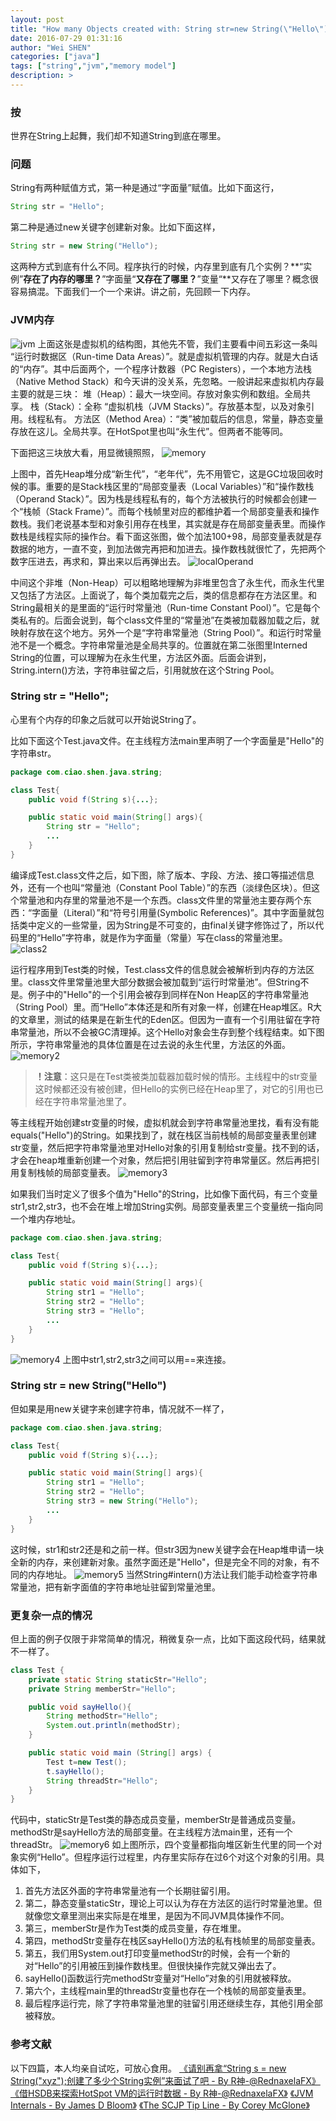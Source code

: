 ```yaml
---
layout: post
title: "How many Objects created with: String str=new String(\"Hello\")？"
date: 2016-07-29 01:31:16
author: "Wei SHEN"
categories: ["java"]
tags: ["string","jvm","memory model"]
description: >
---
```


### 按
世界在String上起舞，我们却不知道String到底在哪里。


### 问题
String有两种赋值方式，第一种是通过“字面量”赋值。比如下面这行，
```java
String str = "Hello";
```

第二种是通过new关键字创建新对象。比如下面这样，
```java
String str = new String("Hello");
```

这两种方式到底有什么不同。程序执行的时候，内存里到底有几个实例？**“实例”**存在了内存的哪里？**”字面量“**又存在了哪里？**”变量“**又存在了哪里？概念很容易搞混。下面我们一个一个来讲。讲之前，先回顾一下内存。


### JVM内存
![jvm](/images/tij4-13/JVMArchitecture.jpg)
上面这张是虚拟机的结构图，其他先不管，我们主要看中间五彩这一条叫 “运行时数据区（Run-time Data Areas）”。就是虚拟机管理的内存。就是大白话的“内存”。其中后面两个，一个程序计数器（PC Registers），一个本地方法栈（Native Method Stack）和今天讲的没关系，先忽略。一般讲起来虚拟机内存最主要的就是三块：
堆（Heap）：最大一块空间。存放对象实例和数组。全局共享。
栈（Stack）：全称 “虚拟机栈（JVM Stacks）”。存放基本型，以及对象引用。线程私有。
方法区（Method Area）：“类”被加载后的信息，常量，静态变量存放在这儿。全局共享。在HotSpot里也叫“永生代”。但两者不能等同。

下面把这三块放大看，用显微镜照照，
![memory](/images/tij4-13/memory.png)

上图中，首先Heap堆分成“新生代”，“老年代”，先不用管它，这是GC垃圾回收时候的事。重要的是Stack栈区里的“局部变量表（Local Variables）”和“操作数栈（Operand Stack）”。因为栈是线程私有的，每个方法被执行的时候都会创建一个“栈帧（Stack Frame）”。而每个栈帧里对应的都维护着一个局部变量表和操作数栈。我们老说基本型和对象引用存在栈里，其实就是存在局部变量表里。而操作数栈是线程实际的操作台。看下面这张图，做个加法100+98，局部变量表就是存数据的地方，一直不变，到加法做完再把和加进去。操作数栈就很忙了，先把两个数字压进去，再求和，算出来以后再弹出去。
![localOperand](/images/tij4-13/localOperand.png)

中间这个非堆（Non-Heap）可以粗略地理解为非堆里包含了永生代，而永生代里又包括了方法区。上面说了，每个类加载完之后，类的信息都存在方法区里。和String最相关的是里面的“运行时常量池（Run-time Constant Pool）”。它是每个类私有的。后面会说到，每个class文件里的“常量池”在类被加载器加载之后，就映射存放在这个地方。另外一个是“字符串常量池（String Pool）”。和运行时常量池不是一个概念。字符串常量池是全局共享的。位置就在第二张图里Interned String的位置，可以理解为在永生代里，方法区外面。后面会讲到，String.intern()方法，字符串驻留之后，引用就放在这个String Pool。


### String str = "Hello";
心里有个内存的印象之后就可以开始说String了。

比如下面这个Test.java文件。在主线程方法main里声明了一个字面量是"Hello"的字符串str。
```java
package com.ciao.shen.java.string;

class Test{
    public void f(String s){...};

    public static void main(String[] args){
        String str = "Hello";
        ...
    }
}
```
编译成Test.class文件之后，如下图，除了版本、字段、方法、接口等描述信息外，还有一个也叫“常量池（Constant Pool Table）”的东西（淡绿色区块）。但这个常量池和内存里的常量池不是一个东西。class文件里的常量池主要存两个东西：“字面量（Literal）”和“符号引用量(Symbolic References)”。其中字面量就包括类中定义的一些常量，因为String是不可变的，由final关键字修饰过了，所以代码里的“Hello”字符串，就是作为字面量（常量）写在class的常量池里。
![class2](/images/tij4-13/class2.png)

运行程序用到Test类的时候，Test.class文件的信息就会被解析到内存的方法区里。class文件里常量池里大部分数据会被加载到“运行时常量池”。但String不是。例子中的"Hello"的一个引用会被存到同样在Non Heap区的字符串常量池（String Pool）里。而“Hello”本体还是和所有对象一样，创建在Heap堆区。R大的文章里，测试的结果是在新生代的Eden区。但因为一直有一个引用驻留在字符串常量池，所以不会被GC清理掉。这个Hello对象会生存到整个线程结束。如下图所示，字符串常量池的具体位置是在过去说的永生代里，方法区的外面。
![memory2](/images/tij4-13/memory2.png)
> **！注意**：这只是在Test类被类加载器加载时候的情形。主线程中的str变量这时候都还没有被创建，但Hello的实例已经在Heap里了，对它的引用也已经在字符串常量池里了。

等主线程开始创建str变量的时候，虚拟机就会到字符串常量池里找，看有没有能equals("Hello")的String。如果找到了，就在栈区当前栈帧的局部变量表里创建str变量，然后把字符串常量池里对Hello对象的引用复制给str变量。找不到的话，才会在heap堆重新创建一个对象，然后把引用驻留到字符串常量区。然后再把引用复制栈帧的局部变量表。
![memory3](/images/tij4-13/memory3.png)

如果我们当时定义了很多个值为"Hello"的String，比如像下面代码，有三个变量str1,str2,str3，也不会在堆上增加String实例。局部变量表里三个变量统一指向同一个堆内存地址。
```java
package com.ciao.shen.java.string;

class Test{
    public void f(String s){...};

    public static void main(String[] args){
        String str1 = "Hello";
        String str2 = "Hello";
        String str3 = "Hello";
        ...
    }
}
```
![memory4](/images/tij4-13/memory4.png)
上图中str1,str2,str3之间可以用==来连接。

### String str = new String("Hello")
但如果是用new关键字来创建字符串，情况就不一样了，
```java
package com.ciao.shen.java.string;

class Test{
    public void f(String s){...};

    public static void main(String[] args){
        String str1 = "Hello";
        String str2 = "Hello";
        String str3 = new String("Hello");
        ...
    }
}
```
这时候，str1和str2还是和之前一样。但str3因为new关键字会在Heap堆申请一块全新的内存，来创建新对象。虽然字面还是"Hello"，但是完全不同的对象，有不同的内存地址。
![memory5](/images/tij4-13/memory5.png)
当然String#intern()方法让我们能手动检查字符串常量池，把有新字面值的字符串地址驻留到常量池里。

### 更复杂一点的情况
但上面的例子仅限于非常简单的情况，稍微复杂一点，比如下面这段代码，结果就不一样了。
```java
class Test {
	private static String staticStr="Hello";
	private String memberStr="Hello";

	public void sayHello(){
		String methodStr="Hello";
		System.out.println(methodStr);
	}

	public static void main (String[] args) {
		Test t=new Test();
		t.sayHello();
		String threadStr="Hello";
	}
}
```
代码中，staticStr是Test类的静态成员变量，memberStr是普通成员变量。methodStr是sayHello方法的局部变量。在主线程方法main里，还有一个threadStr。
![memory6](/images/tij4-13/memory6.png)
如上图所示，四个变量都指向堆区新生代里的同一个对象实例“Hello”。但程序运行过程里，内存里实际存在过6个对这个对象的引用。具体如下，
1. 首先方法区外面的字符串常量池有一个长期驻留引用。
2. 第二，静态变量staticStr，理论上可以认为存在方法区的运行时常量池里。但就像您文章里测出来实际是在堆里，是因为不同JVM具体操作不同。
3. 第三，memberStr是作为Test类的成员变量，存在堆里。
4. 第四，methodStr变量存在栈区sayHello()方法的私有栈帧里的局部变量表。
5. 第五，我们用System.out打印变量methodStr的时候，会有一个新的对“Hello”的引用被压到操作数栈里。但很快操作完就又弹出去了。
6. sayHello()函数运行完methodStr变量对“Hello”对象的引用就被释放。
7. 第六个，主线程main里的threadStr变量也存在一个栈帧的局部变量表里。
8. 最后程序运行完，除了字符串常量池里的驻留引用还继续生存，其他引用全部被释放。


### 参考文献
以下四篇，本人均亲自试吃，可放心食用。
[《请别再拿“String s = new String("xyz");创建了多少个String实例”来面试了吧 - By R神-@RednaxelaFX》](http://rednaxelafx.iteye.com/blog/774673#comments)
[《借HSDB来探索HotSpot VM的运行时数据 - By R神-@RednaxelaFX》](http://rednaxelafx.iteye.com/blog/1847971)
[《JVM Internals - By James D Bloom》](http://blog.jamesdbloom.com/JVMInternals.html#constant_pool)
[《The SCJP Tip Line - By Corey McGlone》](http://www.javaranch.com/journal/200409/ScjpTipLine-StringsLiterally.html)

